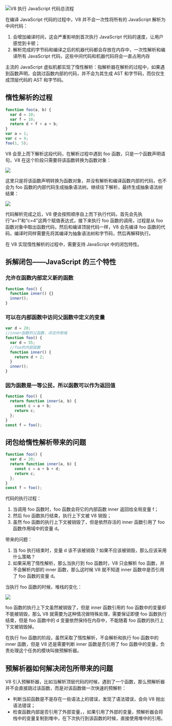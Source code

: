 ![V8 执行 JavaScript 代码总流程](https://blog-1252173264.cos.ap-shanghai.myqcloud.com/1676628435640-9fd6cfb5-0378-4f9f-96c0-12d36c7e6d06.png)

在编译 JavaScript 代码的过程中，V8 并不会一次性将所有的 JavaScript 解析为中间代码：

1. 会增加编译时间，这会严重影响到首次执行 JavaScript 代码的速度，让用户感觉到卡顿；
2. 解析完成的字节码和编译之后的机器代码都会存放在内存中，一次性解析和编译所有 JavaScript 代码，这些中间代码和机器代码将会一直占用内存

主流的 JavaScript 虚拟机都实现了惰性解析：指解析器在解析的过程中，如果遇到函数声明，会跳过函数内部的代码，并不会为其生成 AST 和字节码，而仅仅生成顶层代码的 AST 和字节码。

## 惰性解析的过程

```javascript
function foo(a, b) {
  var d = 10;
  var f = 10;
  return d + f + a + b;
}
var a = 1;
var c = 4;
foo(1, 5);
```

V8 会至上而下解析这段代码，在解析过程中遇到 foo 函数，只是一个函数声明语句，V8 在这个阶段只需要将该函数转换为函数对象：

![](https://blog-1252173264.cos.ap-shanghai.myqcloud.com/1676628951905-bc81469c-1b30-4077-bd2c-712133e69700.png)

这里只是将该函数声明转换为函数对象，并没有解析和编译函数内部的代码，也不会为 foo 函数的内部代码生成抽象语法树。继续往下解析，最终生成抽象语法树结果：

![](https://blog-1252173264.cos.ap-shanghai.myqcloud.com/1676629103256-78c37f61-47dc-4e8e-8159-b5320baf5fad.png)

代码解析完成之后，V8 便会按照顺序自上而下执行代码，首先会先执行“a=1”和“c=4”这两个赋值表达式，接下来执行 foo 函数的调用，过程是从 foo 函数对象中取出函数代码，然后和编译顶层代码一样，V8 会先编译 foo 函数的代码，编译时同样需要先将其编译为抽象语法树和字节码，然后再解释执行。

在 V8 实现惰性解析的过程中，需要支持 JavaScript 中的闭包特性。

## 拆解闭包——JavaScript 的三个特性

### 允许在函数内部定义新的函数

```javascript
function foo() {
  function inner() {}
  inner();
}
```

### 可以在内部函数中访问父函数中定义的变量

```javascript
var d = 20;
//inner函数的父函数，词法作用域
function foo() {
  var d = 55;
  //foo的内部函数
  function inner() {
    return d + 2;
  }
  inner();
}
```

### 因为函数是一等公民，所以函数可以作为返回值

```javascript
function foo() {
  return function inner(a, b) {
    const c = a + b;
    return c;
  };
}
const f = foo();
```

## 闭包给惰性解析带来的问题

```javascript
function foo() {
  var d = 20;
  return function inner(a, b) {
    const c = a + b + d;
    return c;
  };
}
const f = foo();
```

代码的执行过程：

1. 当调用 foo 函数时，foo 函数会将它的内部函数 inner 返回给全局变量 f；
2. 然后 foo 函数执行结束，执行上下文被 V8 销毁；
3. 虽然 foo 函数的执行上下文被销毁了，但是依然存活的 inner 函数引用了 foo 函数作用域中的变量 d。

带来的问题：

1. 当 foo 执行结束时，变量 d 该不该被销毁？如果不应该被销毁，那么应该采用什么策略？
2. 如果采用了惰性解析，那么当执行到 foo 函数时，V8 只会解析 foo 函数，并不会解析内部的 inner 函数，那么这时候 V8 就不知道 inner 函数中是否引用了 foo 函数的变量 d。

当执行 foo 函数的时候，堆栈的变化：

![](https://blog-1252173264.cos.ap-shanghai.myqcloud.com/1676629922300-504a77a3-401f-4f8b-ab16-1c3c733fda5a.png)

foo 函数的执行上下文虽然被销毁了，但是 inner 函数引用的 foo 函数中的变量却不能被销毁，那么 V8 就需要为这种情况做特殊处理，需要保证即便 foo 函数执行结束，但是 foo 函数中的 d 变量依然保持在内存中，不能随着 foo 函数的执行上下文被销毁掉。

在执行 foo 函数的阶段，虽然采取了惰性解析，不会解析和执行 foo 函数中的 inner 函数，但是 V8 还是需要判断 inner 函数是否引用了 foo 函数中的变量，负责处理这个任务的模块叫做预解析器。

## 预解析器如何解决闭包所带来的问题

V8 引入预解析器，比如当解析顶层代码的时候，遇到了一个函数，那么预解析器并不会直接跳过该函数，而是对该函数做一次快速的预解析：

- 判断当前函数是不是存在一些语法上的错误，发现了语法错误，会向 V8 抛出语法错误；
- 检查函数内部是否引用了外部变量，，如果引用了外部的变量，预解析器会将栈中的变量复制到堆中，在下次执行到该函数的时候，直接使用堆中的引用。
